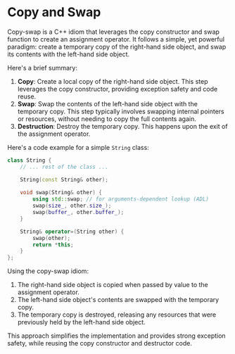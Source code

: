 # Copy and Swap

Copy-swap is a C++ idiom that leverages the copy constructor and swap function to create an assignment operator. It follows a simple, yet powerful paradigm: create a temporary copy of the right-hand side object, and swap its contents with the left-hand side object.

Here's a brief summary:

1. **Copy**: Create a local copy of the right-hand side object. This step leverages the copy constructor, providing exception safety and code reuse.
2. **Swap**: Swap the contents of the left-hand side object with the temporary copy. This step typically involves swapping internal pointers or resources, without needing to copy the full contents again.
3. **Destruction**: Destroy the temporary copy. This happens upon the exit of the assignment operator.

Here's a code example for a simple `String` class:

```cpp
class String {
    // ... rest of the class ...

    String(const String& other);
    
    void swap(String& other) {
        using std::swap; // for arguments-dependent lookup (ADL)
        swap(size_, other.size_);
        swap(buffer_, other.buffer_);
    }

    String& operator=(String other) {
        swap(other);
        return *this;
    }
};
```

Using the copy-swap idiom:
1. The right-hand side object is copied when passed by value to the assignment operator.
2. The left-hand side object's contents are swapped with the temporary copy.
3. The temporary copy is destroyed, releasing any resources that were previously held by the left-hand side object.

This approach simplifies the implementation and provides strong exception safety, while reusing the copy constructor and destructor code.